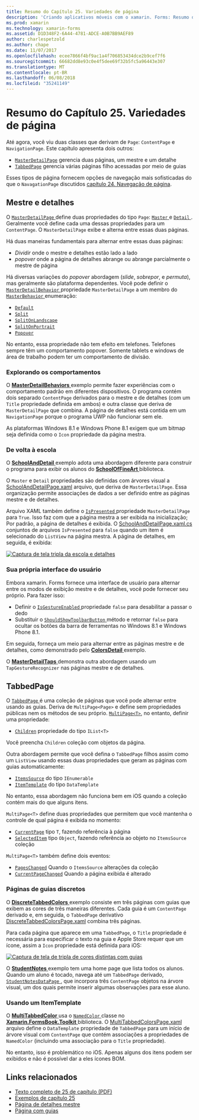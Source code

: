 ```yaml
---
title: Resumo do Capítulo 25. Variedades de página
description: 'Criando aplicativos móveis com o xamarin. Forms: Resumo do Capítulo 25. Variedades de página'
ms.prod: xamarin
ms.technology: xamarin-forms
ms.assetid: D1D348F2-6A44-4781-ADCE-A0B7BB9AEF89
author: charlespetzold
ms.author: chape
ms.date: 11/07/2017
ms.openlocfilehash: ecee7866f4bf9ac1a4f706853434dce2b9cef7f6
ms.sourcegitcommit: 66682dd8e93c0e4f5dee69f32b5fc5a96443e307
ms.translationtype: MT
ms.contentlocale: pt-BR
ms.lasthandoff: 06/08/2018
ms.locfileid: "35241149"
---
```

# <a name="summary-of-chapter-25-page-varieties"></a>Resumo do Capítulo 25. Variedades de página

Até agora, você viu duas classes que derivam de `Page`: `ContentPage` e `NavigationPage`. Este capítulo apresenta dois outros:

- [`MasterDetailPage`](https://developer.xamarin.com/api/type/Xamarin.Forms.MasterDetailPage/) gerencia duas páginas, um mestre e um detalhe
- [`TabbedPage`](https://developer.xamarin.com/api/type/Xamarin.Forms.TabbedPage/) gerencia várias páginas filho acessadas por meio de guias

Esses tipos de página fornecem opções de navegação mais sofisticadas do que o `NavagationPage` discutidos [capítulo 24. Navegação de página](~/xamarin-forms/creating-mobile-apps-xamarin-forms/summaries/chapter24.md).

## <a name="master-and-detail"></a>Mestre e detalhes

O [ `MasterDetailPage` ](https://developer.xamarin.com/api/type/Xamarin.Forms.MasterDetailPage/) define duas propriedades do tipo `Page`: [ `Master` ](https://developer.xamarin.com/api/property/Xamarin.Forms.MasterDetailPage.Master/) e [ `Detail` ](https://developer.xamarin.com/api/property/Xamarin.Forms.MasterDetailPage.Detail/). Geralmente você define cada uma dessas propriedades para um `ContentPage`. O `MasterDetailPage` exibe e alterna entre essas duas páginas.

Há duas maneiras fundamentais para alternar entre essas duas páginas:

- *Dividir* onde o mestre e detalhes estão lado a lado
- *popover* onde a página de detalhes abrange ou abrange parcialmente o mestre de página

Há diversas variações do *popover* abordagem (*slide*, *sobrepor*, e *permuta*), mas geralmente são plataforma dependentes. Você pode definir o [ `MasterDetailBehavior` ](https://developer.xamarin.com/api/property/Xamarin.Forms.MasterDetailPage.MasterBehavior/) propriedade `MasterDetailPage` a um membro do [ `MasterBehavior` ](https://developer.xamarin.com/api/type/Xamarin.Forms.MasterBehavior/) enumeração:

- [`Default`](https://developer.xamarin.com/api/field/Xamarin.Forms.MasterBehavior.Default/)
- [`Split`](https://developer.xamarin.com/api/field/Xamarin.Forms.MasterBehavior.Split/)
- [`SplitOnLandscape`](https://developer.xamarin.com/api/field/Xamarin.Forms.MasterBehavior.SplitOnLandscape/)
- [`SplitOnPortrait`](https://developer.xamarin.com/api/field/Xamarin.Forms.MasterBehavior.SplitOnPortrait/)
- [`Popover`](https://developer.xamarin.com/api/field/Xamarin.Forms.MasterBehavior.Popover/)

No entanto, essa propriedade não tem efeito em telefones. Telefones sempre têm um comportamento popover. Somente tablets e windows de área de trabalho podem ter um comportamento de divisão.

### <a name="exploring-the-behaviors"></a>Explorando os comportamentos

O [ **MasterDetailBehaviors** ](https://github.com/xamarin/xamarin-forms-book-samples/tree/master/Chapter25/MasterDetailBehaviors) exemplo permite fazer experiências com o comportamento padrão em diferentes dispositivos. O programa contém dois separado `ContentPage` derivados para o mestre e de detalhes (com um `Title` propriedade definida em ambos) e outra classe que deriva de `MasterDetailPage` que combina. A página de detalhes está contida em um `NavigationPage` porque o programa UWP não funcionar sem ele.

As plataformas Windows 8.1 e Windows Phone 8.1 exigem que um bitmap seja definida como o `Icon` propriedade da página mestra.

### <a name="back-to-school"></a>De volta à escola

O [ **SchoolAndDetail** ](https://github.com/xamarin/xamarin-forms-book-samples/tree/master/Chapter25/SchoolAndDetail) exemplo adota uma abordagem diferente para construir o programa para exibir os alunos do [ **SchoolOfFineArt** ](https://github.com/xamarin/xamarin-forms-book-samples/tree/master/Libraries/SchoolOfFineArt) biblioteca.

O `Master` e `Detail` propriedades são definidas com árvores visual a [SchoolAndDetailPage.xaml](https://github.com/xamarin/xamarin-forms-book-samples/blob/master/Chapter25/SchoolAndDetail/SchoolAndDetail/SchoolAndDetail/SchoolAndDetailPage.xaml) arquivo, que deriva de `MasterDetailPage`. Essa organização permite associações de dados a ser definido entre as páginas mestre e de detalhes.

Arquivo XAML também define o [ `IsPresented` ](https://developer.xamarin.com/api/property/Xamarin.Forms.MasterDetailPage.IsPresented/) propriedade `MasterDetailPage` para `True`. Isso faz com que a página mestra a ser exibida na inicialização; Por padrão, a página de detalhes é exibida. O [SchoolAndDetailPage.xaml.cs](https://github.com/xamarin/xamarin-forms-book-samples/blob/master/Chapter25/SchoolAndDetail/SchoolAndDetail/SchoolAndDetail/SchoolAndDetailPage.xaml.cs) conjuntos de arquivos `IsPresented` para `false` quando um item é selecionado do `ListView` na página mestra. A página de detalhes, em seguida, é exibida:

[![Captura de tela tripla da escola e detalhes](images/ch25fg09-small.png "página de detalhes de um MasterDetailPage")](images/ch25fg09-large.png#lightbox "página de detalhes de um MasterDetailPage")

### <a name="your-own-user-interface"></a>Sua própria interface do usuário

Embora xamarin. Forms fornece uma interface de usuário para alternar entre os modos de exibição mestre e de detalhes, você pode fornecer seu próprio. Para fazer isso:

- Definir o [ `IsGestureEnabled` ](https://developer.xamarin.com/api/property/Xamarin.Forms.MasterDetailPage.IsGestureEnabled/) propriedade `false` para desabilitar a passar o dedo
- Substituir o [ `ShouldShowToolbarButton` ](https://developer.xamarin.com/api/member/Xamarin.Forms.MasterDetailPage.ShouldShowToolbarButton()/) método e retornar `false` para ocultar os botões da barra de ferramentas no Windows 8.1 e Windows Phone 8.1.

Em seguida, forneça um meio para alternar entre as páginas mestre e de detalhes, como demonstrado pelo [ **ColorsDetail** ](https://github.com/xamarin/xamarin-forms-book-samples/tree/master/Chapter25/ColorsDetails) exemplo.

O [ **MasterDetailTaps** ](https://github.com/xamarin/xamarin-forms-book-samples/tree/master/Chapter25/MasterDetailTaps) demonstra outra abordagem usando um `TapGestureRecognizer` nas páginas mestre e de detalhes.

## <a name="tabbedpage"></a>TabbedPage

O [ `TabbedPage` ](https://developer.xamarin.com/api/type/Xamarin.Forms.TabbedPage/) é uma coleção de páginas que você pode alternar entre usando as guias. Deriva de `MultiPage<Page>` e define sem propriedades públicas nem os métodos de seu próprio. [`MultiPage<T>`](https://developer.xamarin.com/api/type/Xamarin.Forms.MultiPage%3CT%3E/), no entanto, definir uma propriedade:

- [`Children`](https://developer.xamarin.com/api/property/Xamarin.Forms.MultiPage%3CT%3E.Children/) propriedade do tipo `IList<T>`

Você preencha `Children` coleção com objetos da página.

Outra abordagem permite que você defina o `TabbedPage` filhos assim como um `ListView` usando essas duas propriedades que geram as páginas com guias automaticamente:

- [`ItemsSource`](https://developer.xamarin.com/api/property/Xamarin.Forms.MultiPage%3CT%3E.ItemsSource/) do tipo `IEnumerable`
- [`ItemTemplate`](https://developer.xamarin.com/api/property/Xamarin.Forms.MultiPage%3CT%3E.ItemTemplate/) do tipo `DataTemplate`

No entanto, essa abordagem não funciona bem em iOS quando a coleção contém mais do que alguns itens.

`MultiPage<T>` define duas propriedades que permitem que você mantenha o controle de qual página é exibida no momento:

- [`CurrentPage`](https://developer.xamarin.com/api/property/Xamarin.Forms.MultiPage%3CT%3E.CurrentPage/) tipo `T`, fazendo referência à página
- [`SelectedItem`](https://developer.xamarin.com/api/property/Xamarin.Forms.MultiPage%3CT%3E.SelectedItem/) tipo `Object`, fazendo referência ao objeto no `ItemsSource` coleção

`MultiPage<T>` também define dois eventos:

- [`PagesChanged`](https://developer.xamarin.com/api/event/Xamarin.Forms.MultiPage%3CT%3E.PagesChanged/) Quando o `ItemsSource` alterações da coleção
- [`CurrentPageChanged`](https://developer.xamarin.com/api/event/Xamarin.Forms.MultiPage%3CT%3E.CurrentPageChanged/) Quando a página exibida é alterado

### <a name="discrete-tab-pages"></a>Páginas de guias discretos

O [ **DiscreteTabbedColors** ](https://github.com/xamarin/xamarin-forms-book-samples/tree/master/Chapter25/DiscreteTabbedColors) exemplo consiste em três páginas com guias que exibem as cores de três maneiras diferentes. Cada guia é um `ContentPage` derivado e, em seguida, o `TabbedPage` derivativo [DiscreteTabbedColorsPage.xaml](https://github.com/xamarin/xamarin-forms-book-samples/blob/master/Chapter25/DiscreteTabbedColors/DiscreteTabbedColors/DiscreteTabbedColors/DiscreteTabbedColorsPage.xaml) combina três páginas.

Para cada página que aparece em uma `TabbedPage`, o `Title` propriedade é necessária para especificar o texto na guia e Apple Store requer que um ícone, assim a `Icon` propriedade está definida para iOS:

[![Captura de tela de tripla de cores distintas com guias](images/ch25fg13-small.png "TabbedPage")](images/ch25fg13-large.png#lightbox "TabbedPage")

O [ **StudentNotes** ](https://github.com/xamarin/xamarin-forms-book-samples/tree/master/Chapter25/StudentNotes) exemplo tem uma home page que lista todos os alunos. Quando um aluno é tocado, navega até um `TabbedPage` derivado, [ `StudentNotesDataPage` ](https://github.com/xamarin/xamarin-forms-book-samples/blob/master/Chapter25/StudentNotes/StudentNotes/StudentNotes/StudentNotesDataPage.xaml), que incorpora três `ContentPage` objetos na árvore visual, um dos quais permite inserir algumas observações para esse aluno.

### <a name="using-an-itemtemplate"></a>Usando um ItemTemplate

O [ **MultiTabbedColor** ](https://github.com/xamarin/xamarin-forms-book-samples/tree/master/Chapter25/MultiTabbedColors) usa o [ `NamedColor` ](https://github.com/xamarin/xamarin-forms-book-samples/blob/master/Libraries/Xamarin.FormsBook.Toolkit/Xamarin.FormsBook.Toolkit/NamedColor.cs) classe no [ **Xamarin.FormsBook.Toolkit** ](https://github.com/xamarin/xamarin-forms-book-samples/tree/master/Libraries/Xamarin.FormsBook.Toolkit) biblioteca. O [MultiTabbedColorsPage.xaml](https://github.com/xamarin/xamarin-forms-book-samples/blob/master/Chapter25/MultiTabbedColors/MultiTabbedColors/MultiTabbedColors/MultiTabbedColorsPage.xaml) arquivo define o `DataTemplate` propriedade de `TabbedPage` para um início de árvore visual com `ContentPage` que contém associações a propriedades de `NamedColor` (incluindo uma associação para o `Title` propriedade).

No entanto, isso é problemático no iOS. Apenas alguns dos itens podem ser exibidos e não é possível dar a eles ícones BOM.



## <a name="related-links"></a>Links relacionados

- [Texto completo de 25 de capítulo (PDF)](https://download.xamarin.com/developer/xamarin-forms-book/XamarinFormsBook-Ch25-Apr2016.pdf)
- [Exemplos de capítulo 25](https://github.com/xamarin/xamarin-forms-book-samples/tree/master/Chapter25)
- [Página de detalhes mestre](~/xamarin-forms/app-fundamentals/navigation/master-detail-page.md)
- [Página com guias](~/xamarin-forms/app-fundamentals/navigation/tabbed-page.md)
